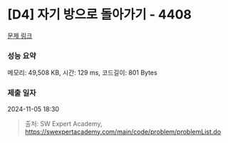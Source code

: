 # [D4] 자기 방으로 돌아가기 - 4408 

[문제 링크](https://swexpertacademy.com/main/code/problem/problemDetail.do?contestProbId=AWNcJ2sapZMDFAV8) 

### 성능 요약

메모리: 49,508 KB, 시간: 129 ms, 코드길이: 801 Bytes

### 제출 일자

2024-11-05 18:30



> 출처: SW Expert Academy, https://swexpertacademy.com/main/code/problem/problemList.do